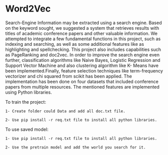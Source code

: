 # Word2Vec
Search-Engine
Information may be extracted using a search engine.
Based on the keyword sought, we suggested a system that retrieves results with titles of academic conference papers and other valuable information.
We attempted to integrate a few fundamental functions in this project, such as indexing and searching, 
as well as some additional features like as highlighting and spellchecking.
This project also includes capabilities such as PageRanking and doc2vec.
In order to improve the search engine even further, classification algorithms like Naive Bayes, Logistic Regression and Support Vector Machine and
also clustering algorithm like K- Means have been implemented.Finally, feature selection techniques 
like term-frequency vectorizer and chi squared from scikit has been applied. 
The implementation has been done on four datasets that included conference papers from multiple resources.
The mentioned features are implemented using Python libraries.

To train the project:

	1- Create folder could Data and add all doc.txt file.
         
	2- Use pip install -r req.txt file to install all python libraries.
        
To use saved model:

	1- Use pip install -r req.txt file to install all python libraries.
        
	2- Use the pretrain model and add the world you search for it.
        
